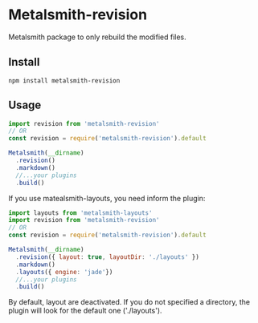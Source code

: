 # Metalsmith-revision

Metalsmith package to only rebuild the modified files.

## Install

  ``` npm install metalsmith-revision ```

## Usage

```javascript
import revision from 'metalsmith-revision'
// OR
const revision = require('metalsmith-revision').default

Metalsmith(__dirname)
  .revision()
  .markdown()
  //...your plugins
  .build()
```


If you use matealsmith-layouts, you need inform the plugin:
```javascript
import layouts from 'metalsmith-layouts'
import revision from 'metalsmith-revision'
// OR
const revision = require('metalsmith-revision').default

Metalsmith(__dirname)
  .revision({ layout: true, layoutDir: './layouts' })
  .markdown()
  .layouts({ engine: 'jade'})
  //...your plugins
  .build()
```

By default, layout are deactivated. If you do not specified a directory, the plugin will look for the default one ('./layouts').
